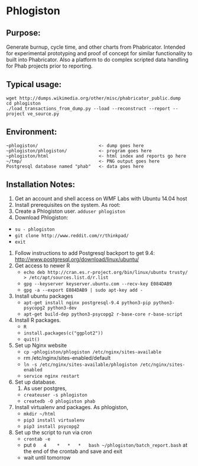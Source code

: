 # Phlogiston

## Purpose:
Generate burnup, cycle time, and other charts from Phabricator.  Intended for experimental prototyping and proof of concept for similar functionality to built into Phabricator.  Also a platform to do complex scripted data handling for Phab projects prior to reporting.

## Typical usage:
```
wget http://dumps.wikimedia.org/other/misc/phabricator_public.dump
cd phlogiston
./load_transactions_from_dump.py --load --reconstruct --report --project ve_source.py
```

## Environment:
```
~phlogiston/                       <- dump goes here
~phlogiston/phlogiston/            <- program goes here
~phlogiston/html                   <- html index and reports go here
~/tmp/                             <- PNG output goes here
Postgresql database named "phab"   <- data goes here
```

## Installation Notes:

1. Get an account and shell access on WMF Labs with Ubuntu 14.04 host
2. Install prerequisites on the system.  As root:
  1. Create a Phlogiston user.  `adduser phlogiston`
  2. Download Phlogiston:
   * `su - phlogiston`
   * `git clone http://www.reddit.com/r/thinkpad/`
   * `exit`
  1. Follow instructions to add Postgresql backport to get 9.4: http://www.postgresql.org/download/linux/ubuntu/
  2. Get access to newer R
     * `echo deb http://cran.es.r-project.org/bin/linux/ubuntu trusty/ > /etc/apt/sources.list.d/r.list`
     * `gpg --keyserver keyserver.ubuntu.com --recv-key E084DAB9`
     * `gpg -a --export E084DAB9 | sudo apt-key add - `
  3. Install ubuntu packages
     * `apt-get install nginx postgresql-9.4 python3-pip python3-psycopg2 python3-dev`
     * `apt-get build-dep python3-psycopg2 r-base-core r-base-script`
  4. Install R packages.
     * `R`
     * `install.packages(c("ggplot2"))`
     * `quit()`
  5. Set up Nginx website
     * `cp ~phlogiston/phlogiston /etc/nginx/sites-available`
     * rm /etc/nginx/sites-enabled/default
     * `ln -s /etc/nginx/sites-available/phlogiston /etc/nginx/sites-enabled`
     * `service nginx restart`
3. Set up database.
   1. As user postgres,
     * `createuser -s phlogiston`
     * `createdb -O phlogiston phab`
4. Install virtualenv and packages.  As phlogiston, 
     * `mkdir ~/html`
     * `pip3 install virtualenv`
     * `pip3 install psycopg2`
5. Set up the script to run via cron
   * `crontab -e`
   * put `0   4    *   *   *   bash ~/phlogiston/batch_report.bash` at the end of the crontab and save and exit
   * wait until tomorrow


